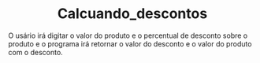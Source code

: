 <h1 align='center'>Calcuando_descontos</h1>

O usário irá digitar o valor do produto e o percentual de desconto sobre o produto e o programa irá retornar o valor do desconto e o valor do produto com o desconto.
